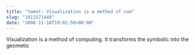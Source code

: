```yaml
---
title: "tweet: Visualization is a method of com"
slug: "1011571448"
date: "2008-11-18T19:02:56+00:00"
---
```

Visualization is a method of computing. It transforms the symbolic into the geometic